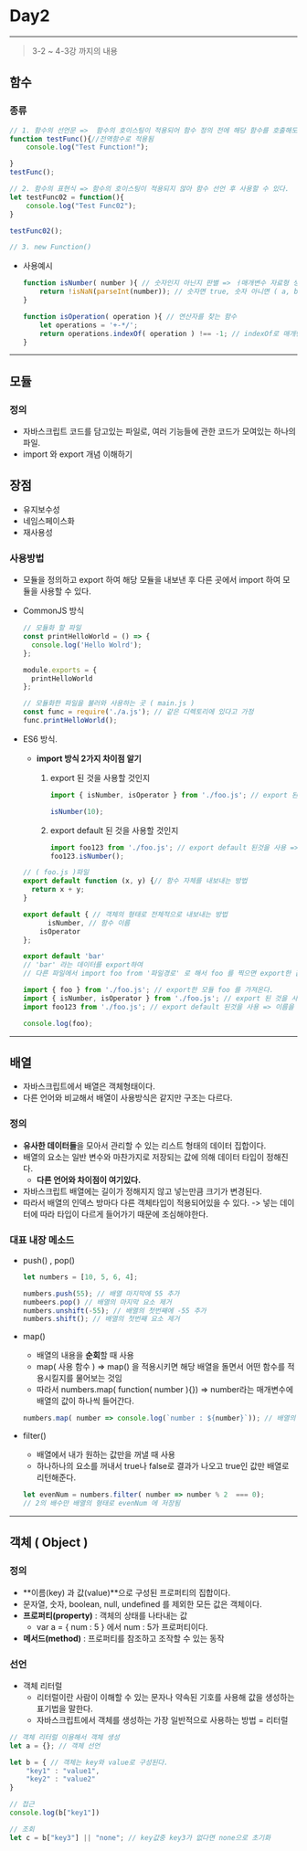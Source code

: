 # Day2

---

> 3-2 ~  4-3강 까지의 내용 

## 함수 

### 종류

```javascript
// 1. 함수의 선언문 =>  함수의 호이스팅이 적용되어 함수 정의 전에 해당 함수를 호출해도 문제가 안된다. 
function testFunc(){//전역함수로 적용됨 
    console.log("Test Function!");

}
testFunc();

// 2. 함수의 표현식 => 함수의 호이스팅이 적용되지 않아 함수 선언 후 사용할 수 있다. 
let testFunc02 = function(){
    console.log("Test Func02");
}

testFunc02();

// 3. new Function()
```

- 사용예시

  ```javascript
  function isNumber( number ){ // 숫자인지 아닌지 판별 => ㅓ매개변수 자료형 생략가능 
      return !isNaN(parseInt(number)); // 숫자면 true, 숫자 아니면 ( a, b...) false리턴 
  }
  
  function isOperation( operation ){ // 연산자를 찾는 함수 
      let operations = '+-*/';
      return operations.indexOf( operation ) !== -1; // indexOf로 매개변수에 있는 값이 operations 변수에 있는 문자열 중 하나라면 해당 자리 인덱스를 리턴하고 , 문자열 이외의 값이라면 -1을 리턴한다. 
  }
  ```

----

## 모듈

### 정의

- 자바스크립트 코드를 담고있는 파일로, 여러 기능들에 관한 코드가 모여있는 하나의 파일. 
- import 와 export 개념 이해하기 

## 장점

- 유지보수성 
- 네임스페이스화
- 재사용성

### 사용방법

- 모듈을 정의하고 export 하여 해당 모듈을 내보낸 후 다른 곳에서 import 하여 모듈을 사용할 수 있다. 

- CommonJS 방식

  ```javascript
  // 모듈화 할 파일 
  const printHelloWorld = () => {
    console.log('Hello Wolrd');
  };
  
  module.exports = {
    printHelloWorld
  };
  ```

  ```javascript
  // 모듈화한 파일을 불러와 사용하는 곳 ( main.js )
  const func = require('./a.js'); // 같은 디렉토리에 있다고 가정
  func.printHelloWorld();
  ```

- ES6 방식.

  - **import 방식 2가지 차이점 알기**

    1. export 된 것을 사용할 것인지 

       ```javascript
       import { isNumber, isOperator } from './foo.js'; // export 된 것을 사용
       
       isNumber(10);
       ```

    2. export default 된 것을 사용할 것인지 

       ```javascript
       import foo123 from './foo.js'; // export default 된것을 사용 => 이름을 변경해서 사용할 수 있다. 
       foo123.isNumber();
       ```

  ```javascript
  // ( foo.js )파일
  export default function (x, y) {// 함수 자체를 내보내는 방법 
    return x + y;
  }
  
  export default { // 객체의 형태로 전체적으로 내보내는 방법 
     	isNumber, // 함수 이름 
      isOperator
  }; 
  
  export default 'bar'
  // 'bar' 라는 데이터를 export하여 
  // 다른 파일에서 import foo from '파일경로' 로 해서 foo 를 찍으면 export한 값인 'bar' 가 출력된다. 
  ```

  ```javascript
  import { foo } from './foo.js'; // export한 모듈 foo 를 가져온다. 
  import { isNumber, isOperator } from './foo.js'; // export 된 것을 사용
  import foo123 from './foo.js'; // export default 된것을 사용 => 이름을 변경해서 사용할 수 있다. 
  
  console.log(foo);
  ```

---

## 배열

- 자바스크립트에서 배열은 객체형태이다. 
- 다른 언어와 비교해서 배열이 사용방식은 같지만 구조는 다르다. 

### 정의

- **유사한 데이터들**을 모아서 관리할 수 있는 리스트 형태의 데이터 집합이다. 
- 배열의 요소는 일반 변수와 마찬가지로 저장되는 값에 의해 데이터 타입이 정해진다. 
  - **다른 언어와 차이점이 여기있다.**
- 자바스크립트 배열에는 길이가 정해지지 않고 넣는만큼 크기가 변경된다. 
- 따라서 배열의 인덱스 방마다 다른 객체타입이 적용되어있을 수 있다. -> 넣는 데이터에 따라 타입이 다르게 들어가기 때문에 조심해야한다. 

### 대표 내장 메소드

- push() , pop()

  ```javascript
  let numbers = [10, 5, 6, 4];
  
  numbers.push(55); // 배열 마지막에 55 추가 
  numbeers.pop() // 배열의 마지막 요소 제거 
  numbers.unshift(-55); // 배열의 첫번째에 -55 추가 
  numbers.shift(); // 배열의 첫번째 요소 제거 
  ```

- map()

  - 배열의 내용을 **순회**할 때 사용 
  - map( 사용 함수 ) => map() 을 적용시키면 해당 배열을 돌면서 어떤 함수를 적용시킬지를 물어보는 것임 
  - 따라서 numbers.map( function( number ){}) => number라는 매개변수에 배열의 값이 하나씩 들어간다. 

  ```javascript
  numbers.map( number => console.log(`number : ${number}`)); // 배열의 모든 값들을 순회하면서 출력 
  ```

- filter()

  - 배열에서 내가 원하는 값만을 꺼낼 때 사용 
  - 하나하나의 요소를 꺼내서 true나 false로 결과가 나오고 true인 값만 배열로 리턴해준다. 

  ```javascript
  let evenNum = numbers.filter( number => number % 2  === 0);
  // 2의 배수만 배열의 형태로 evenNum 에 저장됨 
  ```

---

## 객체 ( Object )

### 정의

- **이름(key) 과 값(value)**으로 구성된 프로퍼티의 집합이다. 
- 문자열, 숫자, boolean, null, undefined 를 제외한 모든 값은 객체이다. 
- **프로퍼티(property)** : 객체의 상태를 나타내는 값
  - var a = { num : 5 } 에서 num : 5가 프로퍼티이다. 
- **메서드(method)** : 프로퍼티를 참조하고 조작할 수 있는 동작

### 선언

- 객체 리터럴
  - 리터럴이란 사람이 이해할 수 있는 문자나 약속된 기호를 사용해 값을 생성하는 표기법을 말한다. 
  - 자바스크립트에서 객체를 생성하는 가장 일반적으로 사용하는 방법 = 리터럴

```javascript
// 객체 리터럴 이용해서 객체 생성 
let a = {}; // 객체 선언 

let b = { // 객체는 key와 value로 구성된다. 
    "key1" : "value1",
    "key2" : "value2"
}

// 접근 
console.log(b["key1"])

// 조회
let c = b["key3"] || "none"; // key값중 key3가 없다면 none으로 초기화 
```

